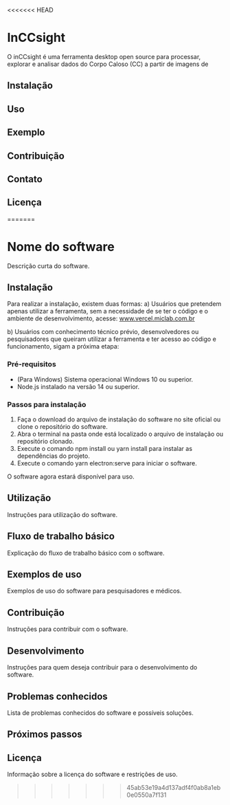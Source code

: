 <<<<<<< HEAD
# InCCsight

O inCCsight é uma ferramenta desktop open source para processar, explorar e analisar dados do Corpo Caloso (CC) a partir de imagens de 

## Instalação

## Uso

## Exemplo

## Contribuição

## Contato

## Licença
=======
# Nome do software
Descrição curta do software.

## Instalação
Para realizar a instalação, existem duas formas:
a) Usuários que pretendem apenas utilizar a ferramenta, sem a necessidade de se ter o código e o ambiente de desenvolvimento, acesse: <a href="#"> www.vercel.miclab.com.br </a>

b) Usuários com conhecimento técnico prévio, desenvolvedores ou pesquisadores que queiram utilizar a ferramenta e ter acesso ao código e funcionamento, sigam a próxima etapa:

### Pré-requisitos
- (Para Windows) Sistema operacional Windows 10 ou superior.
- Node.js instalado na versão 14 ou superior.

### Passos para instalação
1. Faça o download do arquivo de instalação do software no site oficial ou clone o repositório do software.
2. Abra o terminal na pasta onde está localizado o arquivo de instalação ou repositório clonado.
3. Execute o comando npm install ou yarn install para instalar as dependências do projeto.
4. Execute o comando yarn electron:serve para iniciar o software.

O software agora estará disponível para uso.

## Utilização
Instruções para utilização do software.

## Fluxo de trabalho básico
Explicação do fluxo de trabalho básico com o software.

## Exemplos de uso
Exemplos de uso do software para pesquisadores e médicos.

## Contribuição
Instruções para contribuir com o software.

## Desenvolvimento
Instruções para quem deseja contribuir para o desenvolvimento do software.

## Problemas conhecidos
Lista de problemas conhecidos do software e possíveis soluções.

## Próximos passos

## Licença
Informação sobre a licença do software e restrições de uso.
>>>>>>> 45ab53e19a4d137adf4f0ab8a1eb0e0550a7f131
